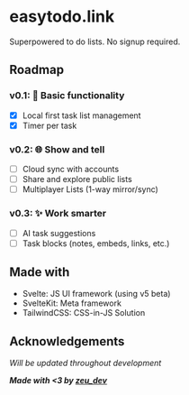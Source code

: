 # easytodo.link

Superpowered to do lists. No signup required.

## Roadmap

### v0.1: 📝 Basic functionality 
- [x] Local first task list management
- [x] Timer per task

### v0.2: 🌐 Show and tell
- [ ] Cloud sync with accounts
- [ ] Share and explore public lists
- [ ] Multiplayer Lists (1-way mirror/sync)

### v0.3: ✨ Work smarter 
- [ ] AI task suggestions
- [ ] Task blocks (notes, embeds, links, etc.)

## Made with

- Svelte: JS UI framework (using v5 beta)
- SvelteKit: Meta framework
- TailwindCSS: CSS-in-JS Solution

## Acknowledgements

_Will be updated throughout development_

_**Made with <3 by [zeu_dev](https://zeu.dev)**_
